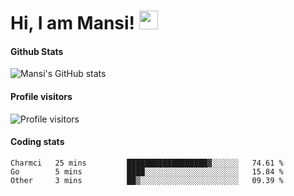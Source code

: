 # Hi, I am Mansi! <img src="https://user-images.githubusercontent.com/1303154/88677602-1635ba80-d120-11ea-84d8-d263ba5fc3c0.gif" width="30px">

#### Github Stats

![Mansi's GitHub stats](https://github-readme-stats.vercel.app/api?username=mansikulkarni96&theme=tokyonight&count_private=true&show_icons=true&hide=contribs)

#### Profile visitors

![Profile visitors](https://visitor-badge.glitch.me/badge?page_id=page.id&left_color=grey&right_color=blue)

#### Coding stats

<!--START_SECTION:waka-->

```text
Charmci   25 mins         ██████████████████▓░░░░░░   74.61 %
Go        5 mins          ████░░░░░░░░░░░░░░░░░░░░░   15.84 %
Other     3 mins          ██▒░░░░░░░░░░░░░░░░░░░░░░   09.39 %
```

<!--END_SECTION:waka-->
